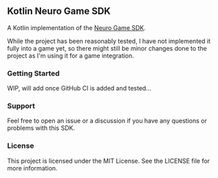 ## Kotlin Neuro Game SDK

A Kotlin implementation of the [Neuro Game SDK](https://github.com/VedalAI/neuro-game-sdk).

While the project has been reasonably tested, I have not implemented it fully into a game yet,
so there might still be minor changes done to the project as I'm using it for a game integration.

### Getting Started

WIP, will add once GitHub CI is added and tested...

### Support

Feel free to open an issue or a discussion if you have any questions or problems with this SDK.

### License

This project is licensed under the MIT License. See the LICENSE file for more information.

